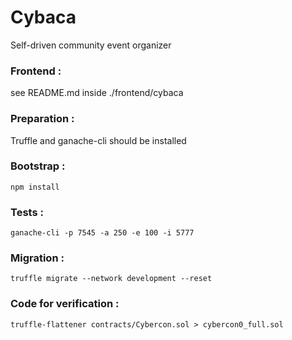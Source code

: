
# Cybaca
Self-driven community event organizer
### Frontend :
see README.md inside ./frontend/cybaca
### Preparation :
Truffle and ganache-cli should be installed
### Bootstrap :
    npm install
### Tests :
    ganache-cli -p 7545 -a 250 -e 100 -i 5777
### Migration :
    truffle migrate --network development --reset
### Code for verification :
    truffle-flattener contracts/Cybercon.sol > cybercon0_full.sol
